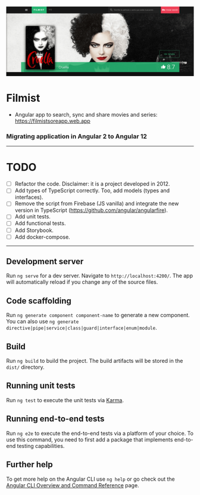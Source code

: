 ![alt text](./src/assets/github/github-cover.png "Filmist preview")

# Filmist

* Angular app to search, sync and share movies and series: https://filmistsoreapp.web.app

### Migrating application in Angular 2 to Angular 12
____

# TODO

- [ ] Refactor the code. Disclaimer: it is a project developed in 2012.
- [ ] Add types of TypeScript correctly. Too, add models (types and interfaces).
- [ ] Remove the script from Firebase (JS vanilla) and integrate the new version in TypeScript (https://github.com/angular/angularfire).
- [ ] Add unit tests.
- [ ] Add functional tests.
- [ ] Add Storybook.
- [ ] Add docker-compose.

____

## Development server

Run `ng serve` for a dev server. Navigate to `http://localhost:4200/`. The app will automatically reload if you change any of the source files.

## Code scaffolding

Run `ng generate component component-name` to generate a new component. You can also use `ng generate directive|pipe|service|class|guard|interface|enum|module`.

## Build

Run `ng build` to build the project. The build artifacts will be stored in the `dist/` directory.

## Running unit tests

Run `ng test` to execute the unit tests via [Karma](https://karma-runner.github.io).

## Running end-to-end tests

Run `ng e2e` to execute the end-to-end tests via a platform of your choice. To use this command, you need to first add a package that implements end-to-end testing capabilities.

## Further help

To get more help on the Angular CLI use `ng help` or go check out the [Angular CLI Overview and Command Reference](https://angular.io/cli) page.
